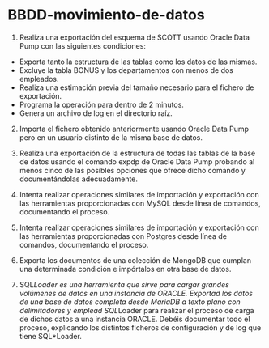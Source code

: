 # BBDD-movimiento-de-datos

1. Realiza una exportación del esquema de SCOTT usando Oracle Data Pump con las siguientes condiciones:
- Exporta tanto la estructura de las tablas como los datos de las mismas.
- Excluye la tabla BONUS y los departamentos con menos de dos empleados.
- Realiza una estimación previa del tamaño necesario para el fichero de exportación.
- Programa la operación para dentro de 2 minutos.
- Genera un archivo de log en el directorio raíz.

2. Importa el fichero obtenido anteriormente usando Oracle Data Pump pero en un usuario distinto de la misma base de datos.

3. Realiza una exportación de la estructura de todas las tablas de la base de datos usando el comando expdp de Oracle Data Pump probando al menos cinco de las posibles opciones que ofrece dicho comando y documentándolas adecuadamente.

4. Intenta realizar operaciones similares de importación y exportación con las herramientas proporcionadas con MySQL desde línea de comandos, documentando el proceso.

5. Intenta realizar operaciones similares de importación y exportación con las herramientas proporcionadas con Postgres desde línea de comandos, documentando el proceso.

6. Exporta los documentos de una colección de MongoDB que cumplan una determinada condición e impórtalos en otra base de datos.

7. SQL*Loader es una herramienta que sirve para cargar grandes volúmenes de datos en una instancia de ORACLE. Exportad los datos de una base de datos completa desde MariaDB a texto plano con delimitadores y emplead SQL*Loader para realizar el proceso de carga de dichos datos a una instancia ORACLE. Debéis documentar todo el proceso, explicando los distintos ficheros de configuración y de log que tiene SQL*Loader.
